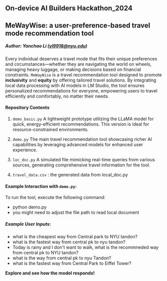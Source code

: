 ## On-device AI Builders Hackathon_2024

## MeWayWise: a user-preference-based travel mode recommendation tool
##### Author: Yanchao Li (yl9918@nyu.edu)

Every individual deserves a travel mode that fits their unique preferences and circumstances—whether they are navigating the world on wheels, managing heavy luggage, or making decisions based on financial constraints. `MeWayWise` is a travel recommendation tool designed to promote **inclusivity** and **equity** by offering tailored travel solutions. By integrating local data processing with AI models in LM Studio, the tool ensures personalized recommendations for everyone, empowering users to travel efficiently and comfortably, no matter their needs.

#### Repository Contents
1. `demo_basic.py`
A lightweight prototype utilizing the LLaMA model for quick, energy-efficient recommendations. This version is ideal for resource-constrained environments.

2. `demo.py`
The main travel recommendation tool showcasing richer AI capabilities by leveraging advanced models for enhanced user experience.

3. `loc_doc.py`
A simulated file mimicking real-time queries from various sources, generating comprehensive travel information for the tool.

4. `travel_data.csv` : the generated data from local_doc.py

#### Example Interaction with `demo.py`:
To run the tool, execute the following command:
  - python demo.py
  - you might need to adjust the file path to read local document
    
##### Example User Inputs:
  - what is the cheapest way from Central park to NYU tandon?
  - what is the fastest way from central pk to nyu tandon?
  - Today is rainy and I don't want to walk, what is the recommneded way from central pk to NYU tandon?
  - what is the way from central pk to nyu Tandon?
  - what is the fastest way from Central Park to Eiffel Tower?

**Explore and see how the model responds!**


